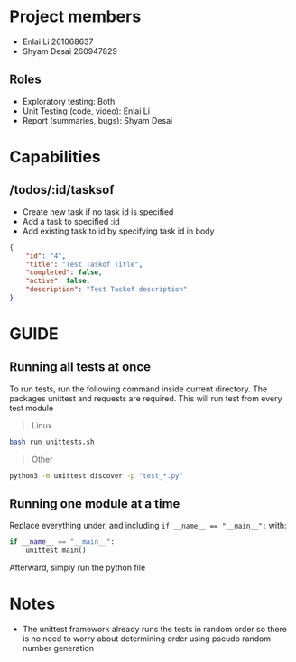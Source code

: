 # Project members
- Enlai Li 261068637
- Shyam Desai 260947829

## Roles
- Exploratory testing: Both
- Unit Testing (code, video): Enlai Li
- Report (summaries, bugs): Shyam Desai

# Capabilities

## /todos/:id/tasksof
- Create new task if no task id is specified
- Add a task to specified :id
- Add existing task to id by specifying task id in body
```json
{
    "id": "4",
    "title": "Test Taskof Title",
    "completed": false,
    "active": false,
    "description": "Test Taskof description"
}
```
  


# GUIDE

## Running all tests at once
To run tests, run the following command inside current directory. The packages unittest and requests are required. This will run test from every test module
> Linux
```bash
bash run_unittests.sh
```
> Other
```bash
python3 -m unittest discover -p "test_*.py"
```

## Running one module at a time
Replace everything under, and including `if __name__ == "__main__":` with:
```python
if __name__ == "__main__":
    unittest.main()
```
Afterward, simply run the python file
# Notes

- The unittest framework already runs the tests in random order so there is no need to worry about determining order using pseudo random number generation
